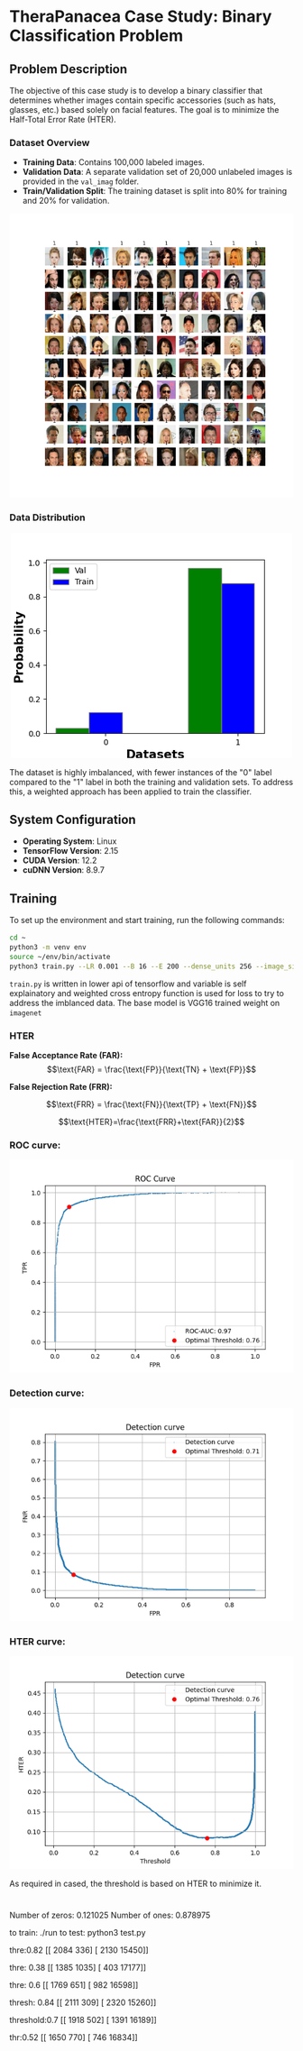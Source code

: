 # TheraPanacea Case Study: Binary Classification Problem

## Problem Description
The objective of this case study is to develop a binary classifier that determines whether images contain specific accessories (such as hats, glasses, etc.) based solely on facial features. The goal is to minimize the Half-Total Error Rate (HTER).

### Dataset Overview
- **Training Data**: Contains 100,000 labeled images.
- **Validation Data**: A separate validation set of 20,000 unlabeled images is provided in the `val_imag` folder.
- **Train/Validation Split**: The training dataset is split into 80% for training and 20% for validation.

![Dataset Overview](pictures/data_image.png)

### Data Distribution
<div align="center">
	<img src="pictures/data_dist.png" alt="Data Distribution">
</div>

The dataset is highly imbalanced, with fewer instances of the "0" label compared to the "1" label in both the training and validation sets. To address this, a weighted approach has been applied to train the classifier.

## System Configuration
- **Operating System**: Linux
- **TensorFlow Version**: 2.15
- **CUDA Version**: 12.2
- **cuDNN Version**: 8.9.7

## Training

To set up the environment and start training, run the following commands:

```bash
cd ~
python3 -m venv env
source ~/env/bin/activate
python3 train.py --LR 0.001 --B 16 --E 200 --dense_units 256 --image_size 224 224 3 --base_model VGG16_Based --is_aug_data True
```
`train.py` is written in lower api of tensorflow and variable is self explainatory and weighted cross entropy function is used for loss to try to address the imblanced data. The base model is VGG16 trained weight on `imagenet`

### HTER
**False Acceptance Rate (FAR):**
$$\text{FAR} =  \frac{\text{FP}}{\text{TN} + \text{FP}}$$

**False Rejection Rate (FRR):**

$$\text{FRR} = \frac{\text{FN}}{\text{TP} + \text{FN}}$$

$$\text{HTER}=\frac{\text{FRR}+\text{FAR}}{2}$$

### ROC curve:

<div align="center">
	<img src="pictures/ROC_curve.png" alt="ROC">
</div>


### Detection curve:

<div align="center">
	<img src="pictures/DET_curve.png" alt="Detection curve">
</div>


### HTER curve:

<div align="center">
	<img src="pictures/HTER_curve.png" alt="HTER curve">
</div>

As required in cased, the threshold is based on HTER to minimize it.

#


Number of zeros: 0.121025
Number of ones: 0.878975

to train: ./run 
to test: python3 test.py


thre:0.82
[[ 2084   336]
 [ 2130 15450]]

thre: 0.38
 [[ 1385  1035]
 [  403 17177]]

thre: 0.6
[[ 1769   651]
 [  982 16598]]

thresh: 0.84
[[ 2111   309]
 [ 2320 15260]]

threshold:0.7
[[ 1918   502]
 [ 1391 16189]]

 thr:0.52
 [[ 1650   770]
 [  746 16834]]